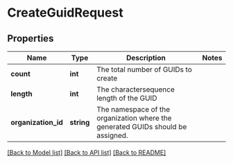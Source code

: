 # CreateGuidRequest

## Properties
Name | Type | Description | Notes
------------ | ------------- | ------------- | -------------
**count** | **int** | The total number of GUIDs to create | 
**length** | **int** | The charactersequence length of the GUID | 
**organization_id** | **string** | The namespace of the organization where the generated GUIDs should be assigned. | 

[[Back to Model list]](../README.md#documentation-for-models) [[Back to API list]](../README.md#documentation-for-api-endpoints) [[Back to README]](../README.md)


